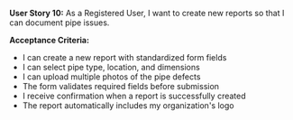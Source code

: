 **User Story 10:** As a Registered User, I want to create new reports so that I can document pipe issues. 

**Acceptance Criteria:** 

- I can create a new report with standardized form fields 
- I can select pipe type, location, and dimensions 
- I can upload multiple photos of the pipe defects 
- The form validates required fields before submission 
- I receive confirmation when a report is successfully created 
- The report automatically includes my organization's logo 
